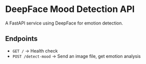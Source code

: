 # DeepFace Mood Detection API

A FastAPI service using DeepFace for emotion detection.

## Endpoints

- `GET /` → Health check
- `POST /detect-mood` → Send an image file, get emotion analysis

